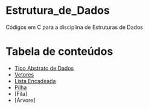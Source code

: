 # Estrutura_de_Dados
Códigos em C para a disciplina de Estruturas de Dados

Tabela de conteúdos
=================
<!--ts-->
   * [Tipo Abstrato de Dados](#Sobre)
   * [Vetores](#tabela-de-conteudo)
   * [Lista Encadeada](#instalacao)
   * [Pilha](#como-usar)
   * [Fila]
   * [Árvore]
<!--te-->
